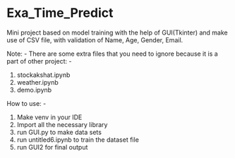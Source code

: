 # Exa_Time_Predict
Mini project based on model training with the help of GUI(Tkinter) and make use of CSV file, with validation of Name, Age, Gender, Email.

Note: - There are some extra files that you need to ignore because it is a part of other project: - 
1. stockakshat.ipynb
2. weather.ipynb
3. demo.ipynb

How to use: - 
1. Make venv in your IDE
2. Import all the necessary library
3. run GUI.py to make data sets
4. run untitled6.ipynb to train the dataset file
5. run GUI2 for final output
